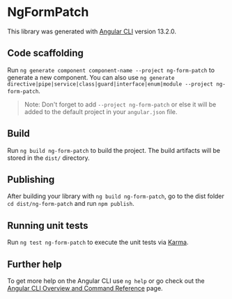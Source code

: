 # NgFormPatch

This library was generated with [Angular CLI](https://github.com/angular/angular-cli) version 13.2.0.

## Code scaffolding

Run `ng generate component component-name --project ng-form-patch` to generate a new component. You can also
use `ng generate directive|pipe|service|class|guard|interface|enum|module --project ng-form-patch`.
> Note: Don't forget to add `--project ng-form-patch` or else it will be added to the default project in
> your `angular.json` file.

## Build

Run `ng build ng-form-patch` to build the project. The build artifacts will be stored in the `dist/` directory.

## Publishing

After building your library with `ng build ng-form-patch`, go to the dist folder `cd dist/ng-form-patch` and
run `npm publish`.

## Running unit tests

Run `ng test ng-form-patch` to execute the unit tests via [Karma](https://karma-runner.github.io).

## Further help

To get more help on the Angular CLI use `ng help` or go check out
the [Angular CLI Overview and Command Reference](https://angular.io/cli) page.
